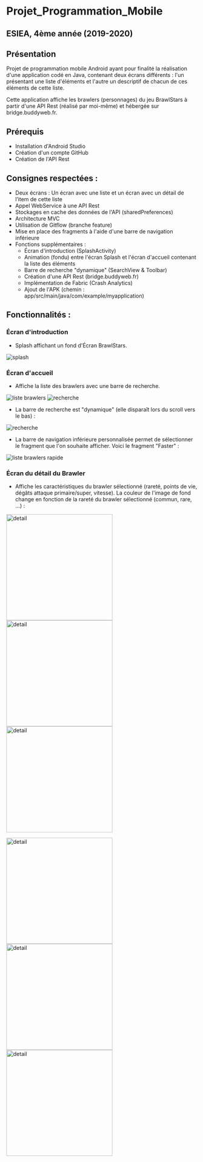 # Projet_Programmation_Mobile
## ESIEA, 4ème année (2019-2020)

## Présentation
Projet de programmation mobile Android ayant pour finalité la réalisation d'une application codé en Java, contenant deux écrans différents : l'un présentant une liste d'éléments et l'autre un descriptif de chacun de ces éléments de cette liste. 

Cette application affiche les brawlers (personnages) du jeu BrawlStars à partir d'une API Rest (réalisé par moi-même) et hébergée sur bridge.buddyweb.fr.

## Prérequis

- Installation d'Android Studio
- Création d'un compte GitHub
- Création de l'API Rest

## Consignes respectées :
- Deux écrans : Un écran avec une liste et un écran avec un détail de l’item de cette liste
- Appel WebService à une API Rest
- Stockages en cache des données de l'API (sharedPreferences)
- Architecture MVC
- Utilisation de Gitflow (branche feature)
- Mise en place des fragments à l'aide d'une barre de navigation inférieure
- Fonctions supplémentaires :
  - Écran d'introduction (SplashActivity)
  - Animation (fondu) entre l'écran Splash et l'écran d'accueil contenant la liste des éléments
  - Barre de recherche "dynamique" (SearchView & Toolbar)
  - Création d'une API Rest (bridge.buddyweb.fr)
  - Implémentation de Fabric (Crash Analytics)
  - Ajout de l'APK (chemin : app/src/main/java/com/example/myapplication)
 
## Fonctionnalités :

### Écran d'introduction

- Splash affichant un fond d'Écran BrawlStars.

<img src="img_readme/brawlstars_splash.jpg" alt="splash">

### Écran d'accueil

- Affiche la liste des brawlers avec une barre de recherche.

<img src="img_readme/brawlstars_accueil_barrederecherche.jpg" alt="liste brawlers">   <img src="img_readme/brawlstars_accueil_recherche_b.jpg" alt="recherche">

- La barre de recherche est "dynamique" (elle disparaît lors du scroll vers le bas) :

<img src="img_readme/brawlstars_accueil_barrederecherche.jpg" alt="recherche">

- La barre de navigation inférieure personnalisée permet de sélectionner le fragment que l'on souhaite afficher. Voici le fragment "Faster" :

<img src="img_readme/brawlstars_faster.jpg" alt="liste brawlers rapide">

### Écran du détail du Brawler

- Affiche les caractéristiques du brawler sélectionné (rareté, points de vie, dégâts attaque primaire/super, vitesse). La couleur de l'image de fond change en fonction de la rareté du brawler sélectionné (commun, rare, ...) :

<img src="img_readme/brawler_commun.jpg" width="280" alt="detail"> <img src="img_readme/brawler_rare.jpg" width="280" alt="detail"> <img src="img_readme/brawler_superrare.jpg" width="280" alt="detail">

<img src="img_readme/brawler_epique.jpg" width="280" alt="detail"> <img src="img_readme/brawler_mythique.jpg" width="280" alt="detail"> <img src="img_readme/brawler_legendaire.jpg" width="280" alt="detail">
